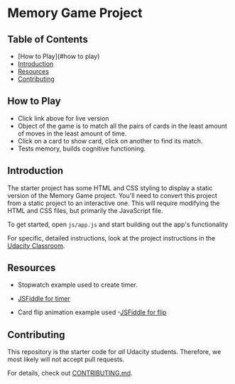 # Memory Game Project

<!-- * Live version here: (https://lauraleelee.github.io/fendMemoryGame/) -->

## Table of Contents
* [How to Play](#how to play)
* [Introduction](#Introduction)
* [Resources](#resources)
* [Contributing](#contributing)

## How to Play
* Click link above for live version
* Object of the game is to match all the pairs of cards in the least
  amount of moves in the least amount of time.
* Click on a card to show card, click on another to find its match.  
* Tests memory, builds cognitive functioning.  

## Introduction

The starter project has some HTML and CSS styling to display a static version of the Memory Game project. You'll need to convert this project from a static project to an interactive one. This will require modifying the HTML and CSS files, but primarily the JavaScript file.

To get started, open `js/app.js` and start building out the app's functionality

For specific, detailed instructions, look at the project instructions in the [Udacity Classroom](https://classroom.udacity.com/me).

## Resources
* Stopwatch example used to create timer.
- [JSFiddle for timer](https://jsfiddle.net/Daniel_Hug/pvk6p/)
* Card flip animation example used
-[JSFiddle for flip](https://jsfiddle.net/james2doyle/qsQun/)


## Contributing

This repository is the starter code for _all_ Udacity students. Therefore, we most likely will not accept pull requests.

For details, check out [CONTRIBUTING.md](CONTRIBUTING.md).
